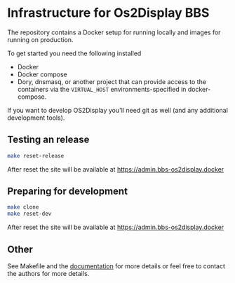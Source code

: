 # Infrastructure for Os2Display BBS

The repository contains a Docker setup for running locally and images for running on production.

To get started you need the following installed
- Docker
- Docker compose
- Dory, dnsmasq, or another project that can provide access to the containers 
  via the `VIRTUAL_HOST` environments-specified in docker-compose.

If you want to develop OS2Display you'll need git as well (and any additional development tools).

## Testing an release 
```bash
make reset-release
```

After reset the site will be available at https://admin.bbs-os2display.docker

## Preparing for development
```bash
make clone
make reset-dev
```

After reset the site will be available at https://admin.bbs-os2display.docker

## Other
See Makefile and the [documentation](documentation) for more details or feel
free to contact the authors for more details.
